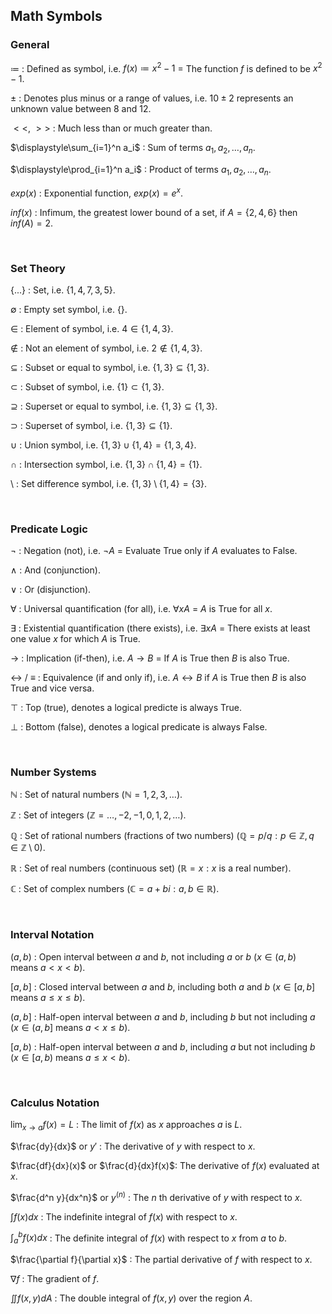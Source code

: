 
## Math Symbols

### General

$\coloneqq$ : Defined as symbol, i.e. $f(x) \coloneqq x^2 - 1$ = The function $f$ is defined to be $x^2 - 1$.

$\pm$ : Denotes plus minus or a range of values, i.e. $10 \pm 2$ represents an unknown value between $8$ and $12$.

$<<$, $>>$ : Much less than or much greater than.

$\displaystyle\sum_{i=1}^n a_i$ : Sum of terms $a_1, a_2, \ldots, a_n$.

$\displaystyle\prod_{i=1}^n a_i$ : Product of terms $a_1, a_2, \ldots, a_n$.

$exp(x)$ : Exponential function, $exp(x) = e^x$.

$inf(x)$ : Infimum, the greatest lower bound of a set, if $A = \{2, 4, 6\}$ then $inf(A) = 2$.

<br>

### Set Theory

$\{...\}$ : Set, i.e. $\{1, 4, 7, 3, 5\}$.

$\emptyset$ : Empty set symbol, i.e. $\{\}$.

$\in$ : Element of symbol, i.e. $4 \in \{1, 4, 3\}$.

$\notin$ : Not an element of symbol, i.e. $2 \notin \{1, 4, 3\}$.

$\subseteq$ : Subset or equal to symbol, i.e. $\{1, 3\} \subseteq \{1, 3\}$.

$\subset$ : Subset of symbol, i.e. $\{1\} \subset \{1, 3\}$.

$\supseteq$ : Superset or equal to symbol, i.e. $\{1, 3\} \subseteq \{1, 3\}$.

$\supset$ : Superset of symbol, i.e. $\{1, 3\} \subseteq \{1\}$.

$\cup$ : Union symbol, i.e. $\{1, 3\} \cup \{1, 4\} = \{1, 3, 4\}$.
  
$\cap$ : Intersection symbol, i.e. $\{1, 3\} \cap \{1, 4\} = \{1\}$.

$\setminus$ : Set difference symbol, i.e. $\{1, 3\} \setminus \{1, 4\} = \{3\}$.

<br>

### Predicate Logic

$\neg$ : Negation (not), i.e. $\neg A$ = Evaluate True only if $A$ evaluates to False.

$\land$ : And (conjunction).

$\lor$ : Or (disjunction).

$\forall$ : Universal quantification (for all), i.e. $\forall x A$ = $A$ is True for all $x$.

$\exists$ : Existential quantification (there exists), i.e. $\exists x A$ = There exists at least one value $x$ for which $A$ is True.

$\rightarrow$ : Implication (if-then), i.e. $A \rightarrow B$ = If $A$ is True then $B$ is also True.

$\leftrightarrow$ / $\equiv$ : Equivalence (if and only if), i.e. $A \leftrightarrow B$ if $A$ is True then $B$ is also True and vice versa.

$\top$ : Top (true), denotes a logical predicte is always True.

$\bot$ : Bottom (false), denotes a logical predicate is always False.

<br>

### Number Systems

$\mathbb{N}$ : Set of natural numbers ($\mathbb{N} = {1, 2, 3, \ldots}$).

$\mathbb{Z}$ : Set of integers ($\mathbb{Z} = {\ldots, -2, -1, 0, 1, 2, \ldots}$).

$\mathbb{Q}$ : Set of rational numbers (fractions of two numbers) ($\mathbb{Q} = {p/q : p \in \mathbb{Z}, q \in \mathbb{Z}\setminus{0}}$).

$\mathbb{R}$ : Set of real numbers (continuous set) ($\mathbb{R} = {x : x \text{ is a real number}}$).

$\mathbb{C}$ : Set of complex numbers ($\mathbb{C} = {a+bi : a,b \in \mathbb{R}}$).

<br>

### Interval Notation

$(a,b)$ : Open interval between $a$ and $b$, not including $a$ or $b$ ($x \in (a,b)$ means $a < x < b$).

$[a,b]$ : Closed interval between $a$ and $b$, including both $a$ and $b$ ($x \in [a,b]$ means $a \leq x \leq b$).

$(a,b]$ : Half-open interval between $a$ and $b$, including $b$ but not including $a$ ($x \in (a,b]$ means $a < x \leq b$).

$[a,b)$ : Half-open interval between $a$ and $b$, including $a$ but not including $b$ ($x \in [a,b)$ means $a \leq x < b$).

<br>

### Calculus Notation

$\lim_{x\to a}f(x)=L$ : The limit of $f(x)$ as $x$ approaches $a$ is $L$.

$\frac{dy}{dx}$ or $y'$ : The derivative of $y$ with respect to $x$.

$\frac{df}{dx}(x)$ or $\frac{d}{dx}f(x)$: The derivative of $f(x)$ evaluated at $x$.

$\frac{d^n y}{dx^n}$ or $y^{(n)}$ : The $n$ th derivative of $y$ with respect to $x$.

$\int f(x) dx$ : The indefinite integral of $f(x)$ with respect to $x$.

$\int_a^b f(x) dx$ : The definite integral of $f(x)$ with respect to $x$ from $a$ to $b$.

$\frac{\partial f}{\partial x}$ : The partial derivative of $f$ with respect to $x$.

$\nabla f$ : The gradient of $f$.

$\iint f(x,y) dA$ : The double integral of $f(x,y)$ over the region $A$.
